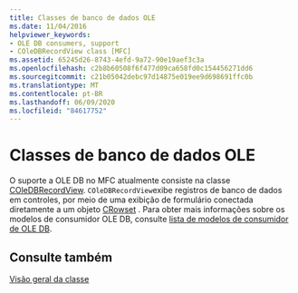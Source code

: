 ```yaml
---
title: Classes de banco de dados OLE
ms.date: 11/04/2016
helpviewer_keywords:
- OLE DB consumers, support
- COleDBRecordView class [MFC]
ms.assetid: 65245d26-8743-4efd-9a72-90e19aef3c3a
ms.openlocfilehash: c2b8b60508f6f477d09ca658fd0c154456271dd6
ms.sourcegitcommit: c21b05042debc97d14875e019ee9d698691ffc0b
ms.translationtype: MT
ms.contentlocale: pt-BR
ms.lasthandoff: 06/09/2020
ms.locfileid: "84617752"
---
```

# <a name="ole-db-classes"></a>Classes de banco de dados OLE

O suporte a OLE DB no MFC atualmente consiste na classe [COleDBRecordView](reference/coledbrecordview-class.md). `COleDBRecordView`exibe registros de banco de dados em controles, por meio de uma exibição de formulário conectada diretamente a um objeto [CRowset](../data/oledb/crowset-class.md) . Para obter mais informações sobre os modelos de consumidor OLE DB, consulte [lista de modelos de consumidor de OLE DB](../data/oledb/ole-db-consumer-templates-reference.md).

## <a name="see-also"></a>Consulte também

[Visão geral da classe](class-library-overview.md)
